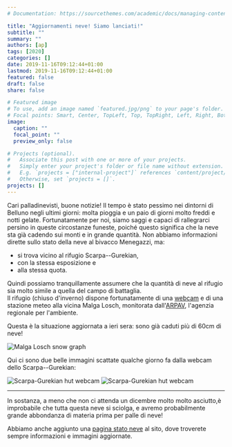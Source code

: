 ```yaml
---
# Documentation: https://sourcethemes.com/academic/docs/managing-content/

title: "Aggiornamenti neve! Siamo lanciati!"
subtitle: ""
summary: ""
authors: [ap]
tags: [2020]
categories: []
date: 2019-11-16T09:12:44+01:00
lastmod: 2019-11-16T09:12:44+01:00
featured: false
draft: false
share: false

# Featured image
# To use, add an image named `featured.jpg/png` to your page's folder.
# Focal points: Smart, Center, TopLeft, Top, TopRight, Left, Right, BottomLeft, Bottom, BottomRight.
image:
  caption: ""
  focal_point: ""
  preview_only: false

# Projects (optional).
#   Associate this post with one or more of your projects.
#   Simply enter your project's folder or file name without extension.
#   E.g. `projects = ["internal-project"]` references `content/project/deep-learning/index.md`.
#   Otherwise, set `projects = []`.
projects: []
---
```


Cari palladinevisti, buone notizie!
Il tempo è stato pessimo nei dintorni di Belluno negli ultimi giorni: molta pioggia e un paio di giorni molto freddi e notti gelate.
Fortunatamente per noi, siamo saggi e capaci di rallegrarci persino in queste circostanze funeste, poiché questo significa che la neve sta già cadendo sui monti e in grande quantità.
Non abbiamo informazioni dirette sullo stato della neve al bivacco Menegazzi, ma: 

- si trova vicino al rifugio Scarpa--Gurekian, 
- con la stessa esposizione e 
- alla stessa quota.

Quindi possiamo tranquillamente assumere che la quantità di neve al rifugio sia molto simile a quella del campo di battaglia.  
Il rifugio (chiuso d'inverno) dispone fortunatamente di una [webcam](https://www.rifuginrete.com/rifugio/scarpa/webcam/cam.jpg) e di una stazione meteo alla vicina Malga Losch, monitorata dall'[ARPAV](https://www.arpa.veneto.it/bollettini/meteo/h24/img00/Graf_390.htm?sens=LIVNEVE), l'agenzia regionale per l'ambiente.

Questa è la situazione aggiornata a ieri sera: sono già caduti più di 60cm di neve!

![Malga Losch snow graph](/media/post/snow_losch_2019-11-15.jpg)

Qui ci sono due belle immagini scattate qualche giorno fa dalla webcam dello Scarpa--Gurekian:

![Scarpa-Gurekian hut webcam](/media/post/webcam_scarpa_2019-11-14_night.jpg)
![Scarpa-Gurekian hut webcam](/media/post/webcam_scarpa_2019-11-14_day.jpg)

---------

In sostanza, a meno che non ci attenda un dicembre molto molto asciutto,è improbabile che tutta questa neve si sciolga, e avremo probabilmente grande abbondanza di materia prima per palle di neve!  

Abbiamo anche aggiunto una [pagina stato neve](/it/snow) al sito, dove troverete sempre informazioni e immagini aggiornate.
